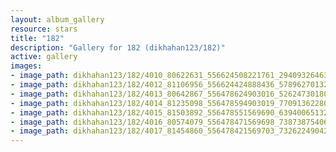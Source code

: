 ```yaml
---
layout: album_gallery
resource: stars
title: "182"
description: "Gallery for 182 (dikhahan123/182)"
active: gallery
images:
- image_path: dikhahan123/182/4010_80622631_556624508221761_2940932646382862336_n.jpg
- image_path: dikhahan123/182/4012_81106956_556624424888436_5789627013203492864_n.jpg
- image_path: dikhahan123/182/4013_80642867_556478624903016_5262473018034094080_n.jpg
- image_path: dikhahan123/182/4014_81235098_556478594903019_7709136228083302400_n.jpg
- image_path: dikhahan123/182/4015_81503892_556478551569690_6394006513219796992_n.jpg
- image_path: dikhahan123/182/4016_80574079_556478471569698_7387387540606550016_n.jpg
- image_path: dikhahan123/182/4017_81454860_556478421569703_732622490420903936_n.jpg
---
```


